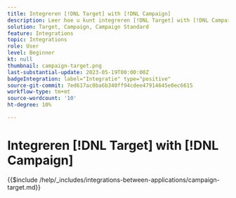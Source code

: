 ```yaml
---
title: Integreren [!DNL Target] with [!DNL Campaign]
description: Leer hoe u kunt integreren [!DNL Target] with [!DNL Campaign].
solution: Target, Campaign, Campaign Standard
feature: Integrations
topic: Integrations
role: User
level: Beginner
kt: null
thumbnail: campaign-target.png
last-substantial-update: 2023-05-19T00:00:00Z
badgeIntegration: label="Integratie" type="positive"
source-git-commit: 7ed617ac0ba6b340ff94cdee47914645e0ec6615
workflow-type: tm+mt
source-wordcount: '10'
ht-degree: 10%

---
```



# Integreren [!DNL Target] with [!DNL Campaign]

{{$include /help/_includes/integrations-between-applications/campaign-target.md}}
